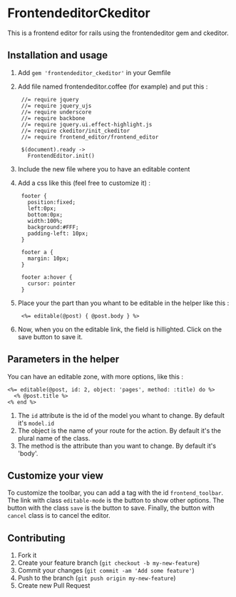 # FrontendeditorCkeditor

This is a frontend editor for rails using the frontendeditor gem and ckeditor.

## Installation and usage

1. Add `gem 'frontendeditor_ckeditor'` in your Gemfile
2. Add file named frontendeditor.coffee (for example) and put this :

        //= require jquery
        //= require jquery_ujs
        //= require underscore
        //= require backbone
        //= require jquery.ui.effect-highlight.js
        //= require ckeditor/init_ckeditor
        //= require frontend_editor/frontend_editor

        $(document).ready ->
          FrontendEditor.init()

3. Include the new file where you to have an editable content
4. Add a css like this (feel free to customize it) :

        footer {
          position:fixed;
          left:0px;
          bottom:0px;
          width:100%;
          background:#FFF;
          padding-left: 10px;
        }

        footer a {
          margin: 10px;
        }

        footer a:hover {
          cursor: pointer
        }

5. Place your the part than you whant to be editable in the helper like this :

        <%= editable(@post) { @post.body } %>

6. Now, when you on the editable link, the field is hillighted. Click on the save button to save it.

## Parameters in the helper

You can have an editable zone, with more options, like this :

    <%= editable(@post, id: 2, object: 'pages', method: :title) do %>
      <% @post.title %>
    <% end %>

1. The `id` attribute is the id of the model you whant to change. By default it's `model.id`
2. The object is the name of your route for the action. By default it's the plural name of the class.
3. The method is the attribute than you want to change. By default it's 'body'.

## Customize your view

To customize the toolbar, you can add a tag with the id `frontend_toolbar`. The link with class `editable-mode` is the button to show other options. The button with the class `save` is the button to save. Finally, the button with `cancel` class is to cancel the editor.

## Contributing

1. Fork it
2. Create your feature branch (`git checkout -b my-new-feature`)
3. Commit your changes (`git commit -am 'Add some feature'`)
4. Push to the branch (`git push origin my-new-feature`)
5. Create new Pull Request
